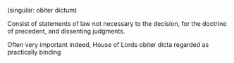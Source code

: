 (singular: obiter dictum)

Consist of statements of law not necessary to the decision, for the doctrine of precedent, and dissenting judgments. 

Often very important indeed, House of Lords obiter dicta regarded as practically binding
